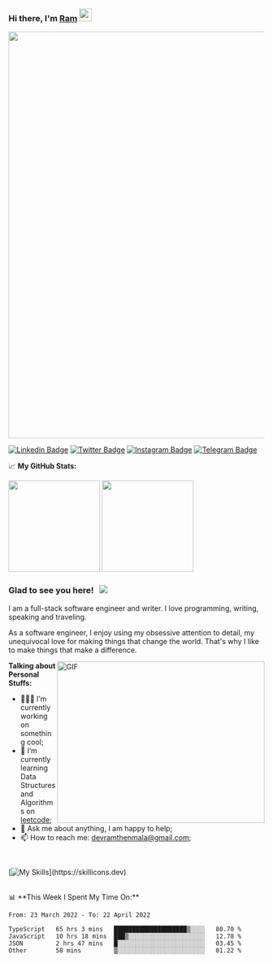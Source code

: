 ### Hi there, I'm <a href="#" target="_blank">Ram</a> <img src="https://media.giphy.com/media/hvRJCLFzcasrR4ia7z/giphy.gif" width="25px">

<a href="https://github.com/ramthenmala/github-profile-trophy">
<img width=800 src="https://github-profile-trophy.vercel.app/?username=ramthenmala&column=8&margin-h=15&theme=flat&no-frame=true"/>
</a>

[![Linkedin Badge](https://img.shields.io/badge/-LinkedIn-0e76a8?style=flat-square&logo=Linkedin&logoColor=white)](https://www.linkedin.com/in/ramdevengineer/)
[![Twitter Badge](https://img.shields.io/badge/-Twitter-00acee?style=flat-square&logo=Twitter&logoColor=white)](https://twitter.com/ramthenmala)
[![Instagram Badge](https://img.shields.io/badge/-Instagram-e4405f?style=flat-square&logo=Instagram&logoColor=white)](https://instagram.com/ramthenmala/)
[![Telegram Badge](https://img.shields.io/badge/-Telegram-0088cc?style=flat-square&logo=Telegram&logoColor=white)](https://t.me/ramthenmala)


📈 **My GitHub Stats:**

<p>
  <img height="180em" src="https://github-readme-stats.vercel.app/api?username=ramthenmala&show_icons=true&hide_border=true&&count_private=true&include_all_commits=true" />
  <img height="180em" src="https://github-readme-stats.vercel.app/api/top-langs/?username=ramthenmala&exclude_repo=KNN-Image-Classification&show_icons=true&hide_border=true&layout=compact&langs_count=8"/>
</p>

### Glad to see you here! &nbsp; ![](https://visitor-badge.glitch.me/badge?page_id=ramthenmala)

I am a full-stack software engineer and writer. I love programming, writing, speaking and traveling.

As a software engineer, I enjoy using my obsessive attention to detail, my unequivocal love for making things that change the world. That's why I like to make things that make a difference.

<img align="right" alt="GIF" src="https://user-images.githubusercontent.com/4328468/157245666-f4dd5472-5b11-4727-baaf-69e90e372b69.gif?raw=true" width="408" height="318" />

**Talking about Personal Stuffs:**

- 👨🏻‍💻 I’m currently working on something cool;
- 🚀 I’m currently learning Data Structures and Algorithms on [leetcode](https://leetcode.com/ramthenmala);
- 💬 Ask me about anything, I am happy to help; 
- 📫 How to reach me: devramthenmala@gmail.com;

</br>

[![My Skills](https://skillicons.dev/icons?i=html,css,sass,tailwind,js,react,redux,ts,nodejs,electron,express,emotion,figma,git,materialui,mongodb,nextjs,)](https://skillicons.dev)

</br>
📊 **This Week I Spent My Time On:**
<!--START_SECTION:waka-->

```text
From: 23 March 2022 - To: 22 April 2022

TypeScript   65 hrs 3 mins   ████████████████████▒░░░░   80.70 %
JavaScript   10 hrs 18 mins  ███▒░░░░░░░░░░░░░░░░░░░░░   12.78 %
JSON         2 hrs 47 mins   █░░░░░░░░░░░░░░░░░░░░░░░░   03.45 %
Other        58 mins         ▒░░░░░░░░░░░░░░░░░░░░░░░░   01.22 %
```

<!--END_SECTION:waka-->


